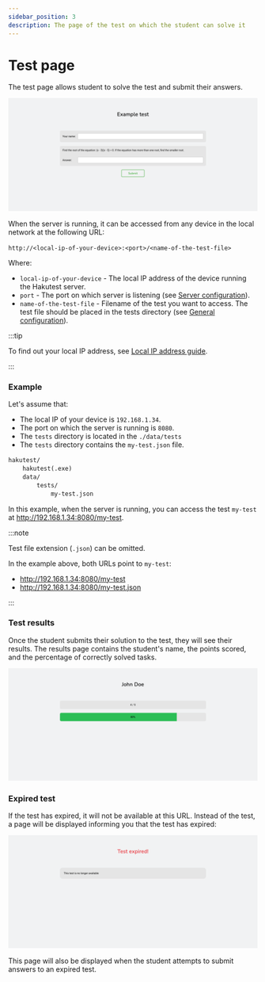 ```yaml
---
sidebar_position: 3
description: The page of the test on which the student can solve it
---
```


# Test page

The test page allows student to solve the test and submit their answers.

![Test page](./img/test-page.png)

When the server is running, it can be accessed from any device in the local network at the following URL:

`http://<local-ip-of-your-device>:<port>/<name-of-the-test-file>`

Where:

-   `local-ip-of-your-device` - The local IP address of the device running the Hakutest server.
-   `port` - The port on which server is listening (see [Server configuration](/docs/configuration/server#port)).
-   `name-of-the-test-file` - Filename of the test you want to access. The test file should be placed in the tests directory (see [General configuration](/docs/configuration/general#tests_directory)).

:::tip

To find out your local IP address, see [Local IP address guide](/docs/guide/local-ip).

:::

### Example

Let's assume that:

-   The local IP of your device is `192.168.1.34`.
-   The port on which the server is running is `8080`.
-   The `tests` directory is located in the `./data/tests`
-   The `tests` directory contains the `my-test.json` file.

```txt title='Directory structure'
hakutest/
    hakutest(.exe)
    data/
        tests/
            my-test.json
```

In this example, when the server is running, you can access the test `my-test` at http://192.168.1.34:8080/my-test.

:::note

Test file extension (`.json`) can be omitted.

In the example above, both URLs point to `my-test`:

-   http://192.168.1.34:8080/my-test
-   http://192.168.1.34:8080/my-test.json

:::

### Test results

Once the student submits their solution to the test, they will see their results. The results page contains the student's name, the points scored, and the percentage of correctly solved tasks.

![Test results page](./img/test-results.png)

### Expired test

If the test has expired, it will not be available at this URL. Instead of the test, a page will be displayed informing you that the test has expired:

![Test expired page](./img/test-expired-page.png)

This page will also be displayed when the student attempts to submit answers to an expired test.
